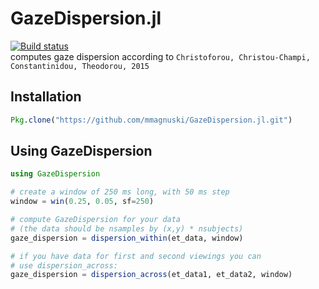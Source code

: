 # GazeDispersion.jl
[![Build status](https://ci.appveyor.com/api/projects/status/i9mxv6ao6wm1ydm4?svg=true)](https://ci.appveyor.com/project/mmagnuski/gazedispersion-jl)  
computes gaze dispersion according to `Christoforou, Christou-Champi, Constantinidou, Theodorou, 2015`

## Installation
```julia
Pkg.clone("https://github.com/mmagnuski/GazeDispersion.jl.git")
```

## Using GazeDispersion

```julia
using GazeDispersion

# create a window of 250 ms long, with 50 ms step 
window = win(0.25, 0.05, sf=250)

# compute GazeDispersion for your data
# (the data should be nsamples by (x,y) * nsubjects)
gaze_dispersion = dispersion_within(et_data, window)

# if you have data for first and second viewings you can
# use dispersion_across:
gaze_dispersion = dispersion_across(et_data1, et_data2, window)
```
